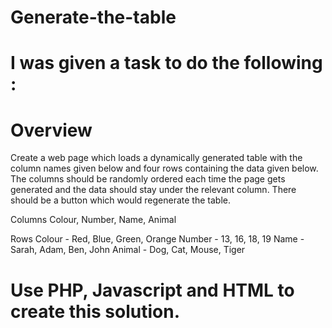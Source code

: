 # Generate-the-table

# I was given a task to do the following :

# Overview
Create a web page which loads a dynamically generated table with the column names given below
and four rows containing the data given below. The columns should be randomly ordered each time
the page gets generated and the data should stay under the relevant column. There should be a
button which would regenerate the table.

Columns
Colour, Number, Name, Animal

Rows
Colour - Red, Blue, Green, Orange
Number - 13, 16, 18, 19
Name - Sarah, Adam, Ben, John
Animal - Dog, Cat, Mouse, Tiger

# Use PHP, Javascript and HTML to create this solution.
